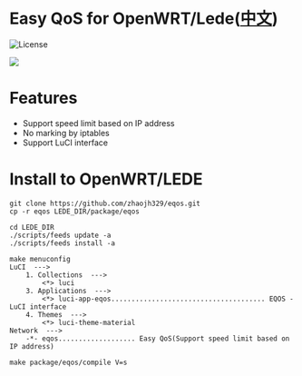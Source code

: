 # Easy QoS for OpenWRT/Lede([中文](https://github.com/zhaojh329/eqos/blob/master/README_ZH.md))

![](https://img.shields.io/badge/license-GPLV3-brightgreen.svg?style=plastic "License")

![](https://github.com/zhaojh329/image/blob/master/eqos.png)

# Features
* Support speed limit based on IP address
* No marking by iptables
* Support LuCI interface

# Install to OpenWRT/LEDE
	
	git clone https://github.com/zhaojh329/eqos.git
	cp -r eqos LEDE_DIR/package/eqos
	
	cd LEDE_DIR
	./scripts/feeds update -a
	./scripts/feeds install -a
	
	make menuconfig
	LuCI  --->
		1. Collections  --->
			<*> luci
		3. Applications  --->
			<*> luci-app-eqos...................................... EQOS - LuCI interface
		4. Themes  --->
			<*> luci-theme-material
	Network  --->
		-*- eqos................... Easy QoS(Support speed limit based on IP address)
	
	make package/eqos/compile V=s

